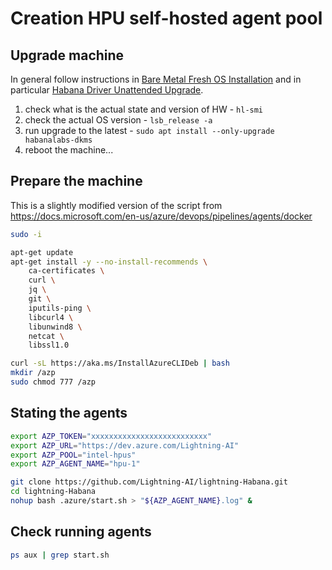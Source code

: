 # Creation HPU self-hosted agent pool

## Upgrade machine

In general follow instructions in [Bare Metal Fresh OS Installation](https://docs.habana.ai/en/v1.10.0/Installation_Guide/Bare_Metal_Fresh_OS.html#) and in particular [Habana Driver Unattended Upgrade](https://docs.habana.ai/en/v1.10.0/Installation_Guide/Bare_Metal_Fresh_OS.html#habana-driver-unattended-upgrade).

1. check what is the actual state and version of HW - `hl-smi`
2. check the actual OS version - `lsb_release -a`
3. run upgrade to the latest - `sudo apt install --only-upgrade habanalabs-dkms`
4. reboot the machine...

## Prepare the machine

This is a slightly modified version of the script from
https://docs.microsoft.com/en-us/azure/devops/pipelines/agents/docker

```bash
sudo -i

apt-get update
apt-get install -y --no-install-recommends \
    ca-certificates \
    curl \
    jq \
    git \
    iputils-ping \
    libcurl4 \
    libunwind8 \
    netcat \
    libssl1.0

curl -sL https://aka.ms/InstallAzureCLIDeb | bash
mkdir /azp
sudo chmod 777 /azp
```

## Stating the agents

```bash
export AZP_TOKEN="xxxxxxxxxxxxxxxxxxxxxxxxxx"
export AZP_URL="https://dev.azure.com/Lightning-AI"
export AZP_POOL="intel-hpus"
export AZP_AGENT_NAME="hpu-1"

git clone https://github.com/Lightning-AI/lightning-Habana.git
cd lightning-Habana
nohup bash .azure/start.sh > "${AZP_AGENT_NAME}.log" &
```

## Check running agents

```bash
ps aux | grep start.sh
```
